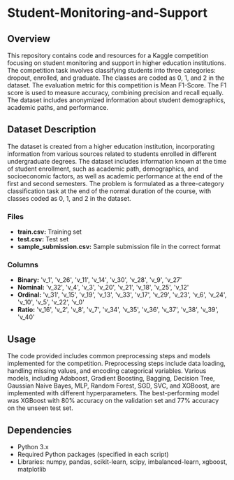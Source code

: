 # Student-Monitoring-and-Support

## Overview

This repository contains code and resources for a Kaggle competition focusing on student monitoring and support in higher education institutions. The competition task involves classifying students into three categories: dropout, enrolled, and graduate. The classes are coded as 0, 1, and 2 in the dataset. The evaluation metric for this competition is Mean F1-Score. The F1 score is used to measure accuracy, combining precision and recall equally. The dataset includes anonymized information about student demographics, academic paths, and performance.

## Dataset Description

The dataset is created from a higher education institution, incorporating information from various sources related to students enrolled in different undergraduate degrees. The dataset includes information known at the time of student enrollment, such as academic path, demographics, and socioeconomic factors, as well as academic performance at the end of the first and second semesters. The problem is formulated as a three-category classification task at the end of the normal duration of the course, with classes coded as 0, 1, and 2 in the dataset.

### Files

- **train.csv:** Training set
- **test.csv:** Test set
- **sample_submission.csv:** Sample submission file in the correct format

### Columns

- **Binary:** 'v_1', 'v_26', 'v_11', 'v_14', 'v_30', 'v_28', 'v_9', 'v_27'
- **Nominal:** 'v_32', 'v_4', 'v_3', 'v_20', 'v_21', 'v_18', 'v_25', 'v_12'
- **Ordinal:** 'v_31', 'v_15', 'v_19', 'v_13', 'v_33', 'v_17', 'v_29', 'v_23', 'v_6', 'v_24', 'v_10', 'v_5', 'v_22', 'v_0'
- **Ratio:** 'v_16', 'v_2', 'v_8', 'v_7', 'v_34', 'v_35', 'v_36', 'v_37', 'v_38', 'v_39', 'v_40'

## Usage

The code provided includes common preprocessing steps and models implemented for the competition. Preprocessing steps include data loading, handling missing values, and encoding categorical variables. Various models, including Adaboost, Gradient Boosting, Bagging, Decision Tree, Gaussian Naive Bayes, MLP, Random Forest, SGD, SVC, and XGBoost, are implemented with different hyperparameters. The best-performing model was XGBoost with 80% accuracy on the validation set and 77% accuracy on the unseen test set.

## Dependencies

- Python 3.x
- Required Python packages (specified in each script)
- Libraries: numpy, pandas, scikit-learn, scipy, imbalanced-learn, xgboost, matplotlib


